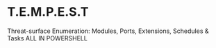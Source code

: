 # T.E.M.P.E.S.T
Threat-surface Enumeration: Modules, Ports, Extensions, Schedules &amp; Tasks ALL IN POWERSHELL
